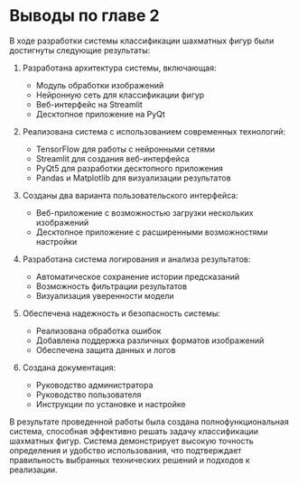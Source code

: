 # Выводы по главе 2

В ходе разработки системы классификации шахматных фигур были достигнуты следующие результаты:

1. Разработана архитектура системы, включающая:
   - Модуль обработки изображений
   - Нейронную сеть для классификации фигур
   - Веб-интерфейс на Streamlit
   - Десктопное приложение на PyQt

2. Реализована система с использованием современных технологий:
   - TensorFlow для работы с нейронными сетями
   - Streamlit для создания веб-интерфейса
   - PyQt5 для разработки десктопного приложения
   - Pandas и Matplotlib для визуализации результатов

3. Созданы два варианта пользовательского интерфейса:
   - Веб-приложение с возможностью загрузки нескольких изображений
   - Десктопное приложение с расширенными возможностями настройки

4. Разработана система логирования и анализа результатов:
   - Автоматическое сохранение истории предсказаний
   - Возможность фильтрации результатов
   - Визуализация уверенности модели

5. Обеспечена надежность и безопасность системы:
   - Реализована обработка ошибок
   - Добавлена поддержка различных форматов изображений
   - Обеспечена защита данных и логов

6. Создана документация:
   - Руководство администратора
   - Руководство пользователя
   - Инструкции по установке и настройке

В результате проведенной работы была создана полнофункциональная система, способная эффективно решать задачу классификации шахматных фигур. Система демонстрирует высокую точность определения и удобство использования, что подтверждает правильность выбранных технических решений и подходов к реализации. 